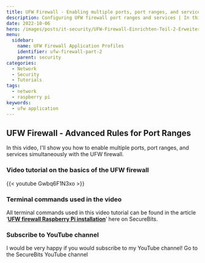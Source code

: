 ```yaml
---
title: UFW Firewall - Enabling multiple ports, port ranges, and services | Part 2
description: Configuring UFW firewall port ranges and services | In this video, I will show you how to configure the advanced settings.
date: 2022-10-06
hero: /images/posts/it-security/UFW-Firewall-Einrichten-Teil-2-Erweiterte-Regeln-2.png
menu:
  sidebar:
    name: UFW Firewall Application Profiles
    identifier: ufw-firewall-part-2
    parent: security
categories:
  - Network
  - Security
  - Tutorials
tags:
  - network
  - raspberry pi
keywords:
  - ufw application
---
```

## UFW Firewall - Advanced Rules for Port Ranges
In this video, I'll show you how to enable multiple ports, port ranges, and services simultaneously with the UFW firewall.
### Video tutorial on the basics of the UFW firewall
{{< youtube Gwbq6F1N3xo >}}
### Terminal commands used in the video
All terminal commands used in this video tutorial can be found in the article ‘**[UFW firewall Raspberry Pi installation](https://secure-bits.org/ufw-firewall-raspberry-pi/)**’ here on SecureBits.
### Subscribe to YouTube channel
I would be very happy if you would subscribe to my YouTube channel!
Go to the SecureBits YouTube channel
